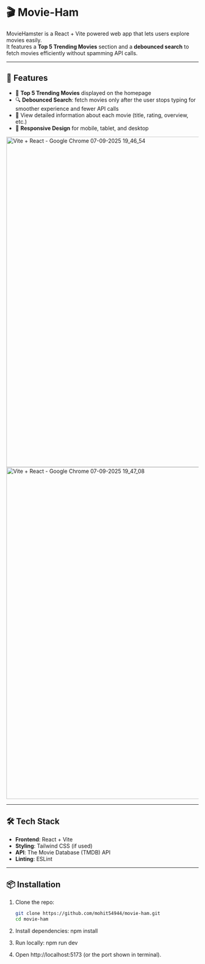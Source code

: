 # 🎬 Movie-Ham

MovieHamster is a React + Vite powered web app that lets users explore movies easily.  
It features a **Top 5 Trending Movies** section and a **debounced search** to fetch movies efficiently without spamming API calls.

---

## 🚀 Features
- 📌 **Top 5 Trending Movies** displayed on the homepage  
- 🔍 **Debounced Search**: fetch movies only after the user stops typing for smoother experience and fewer API calls  
- 📖 View detailed information about each movie (title, rating, overview, etc.)  
- 📱 **Responsive Design** for mobile, tablet, and desktop

<img width="1920" height="863" alt="Vite + React - Google Chrome 07-09-2025 19_46_54" src="https://github.com/user-attachments/assets/0b8b9bd7-974f-4ce2-b677-56400d8b019e" />
<img width="1920" height="867" alt="Vite + React - Google Chrome 07-09-2025 19_47_08" src="https://github.com/user-attachments/assets/53540523-37b4-43ab-ac68-de63da318a73" />

---

## 🛠️ Tech Stack
- **Frontend**: React + Vite  
- **Styling**: Tailwind CSS (if used)  
- **API**: The Movie Database (TMDB) API  
- **Linting**: ESLint  

---

## 📦 Installation

1. Clone the repo:
   ```bash
   git clone https://github.com/mohit54944/movie-ham.git
   cd movie-ham

2. Install dependencies:
   npm install

3. Run locally:
   npm run dev

4. Open http://localhost:5173
   (or the port shown in terminal).



   
